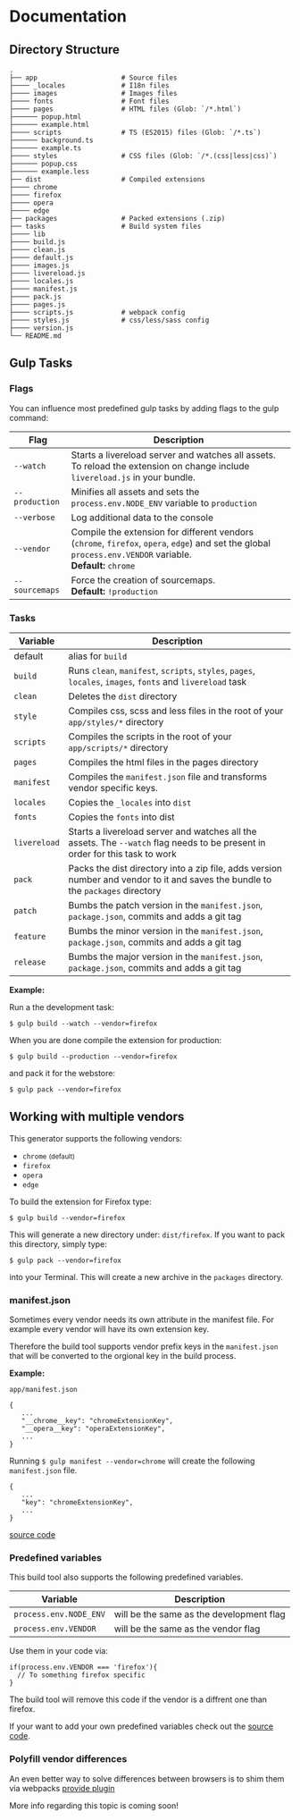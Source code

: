 # Documentation

## Directory Structure

    .
    ├── app                     # Source files
    ├──── _locales              # I18n files
    ├──── images                # Images files
    ├──── fonts                 # Font files
    ├──── pages                 # HTML files (Glob: `/*.html`)
    ├────── popup.html
    ├────── example.html
    ├──── scripts               # TS (ES2015) files (Glob: `/*.ts`)
    ├────── background.ts
    ├────── example.ts
    ├──── styles                # CSS files (Glob: `/*.(css|less|css)`)
    ├────── popup.css
    ├────── example.less
    ├── dist                    # Compiled extensions
    ├──── chrome
    ├──── firefox
    ├──── opera
    ├──── edge
    ├── packages                # Packed extensions (.zip)
    ├── tasks                   # Build system files
    ├──── lib
    ├──── build.js
    ├──── clean.js
    ├──── default.js
    ├──── images.js
    ├──── livereload.js
    ├──── locales.js
    ├──── manifest.js
    ├──── pack.js
    ├──── pages.js
    ├──── scripts.js            # webpack config
    ├──── styles.js             # css/less/sass config
    ├──── version.js
    └── README.md

## Gulp Tasks

### Flags

You can influence most predefined gulp tasks by adding flags to the gulp command:

| Flag           | Description                                                                                                                                                    |
|----------------|----------------------------------------------------------------------------------------------------------------------------------------------------------------|
| `--watch`      | Starts a livereload server and watches all assets. <br>To reload the extension on change include `livereload.js` in your bundle.                               |
| `--production` | Minifies all assets and sets the `process.env.NODE_ENV` variable to `production`                                                                               |
| `--verbose`    | Log additional data to the console                                                                                                                             |
| `--vendor`     | Compile the extension for different vendors (`chrome`, `firefox`, `opera`, `edge`) and set the global `process.env.VENDOR` variable. <br>**Default:** `chrome` |
| `--sourcemaps` | Force the creation of sourcemaps. <br>**Default:** `!production`                                                                                               |

### Tasks

| Variable     | Description                                                                                                                      |
|--------------|----------------------------------------------------------------------------------------------------------------------------------|
| default      | alias for `build`                                                                                                                |
| `build`      | Runs `clean`,  `manifest`, `scripts`, `styles`, `pages`, `locales`, `images`, `fonts` and `livereload` task                      |
| `clean`      | Deletes the `dist` directory                                                                                                     |
| `style`      | Compiles css, scss and less files in the root of your `app/styles/*` directory                                                   |
| `scripts`    | Compiles the scripts in the root of your `app/scripts/*` directory                                                               |
| `pages`      | Compiles the html files in the pages directory                                                                                   |
| `manifest`   | Compiles the `manifest.json` file and transforms vendor specific keys.                                                           |
| `locales`    | Copies the `_locales` into `dist`                                                                                                |
| `fonts`      | Copies the `fonts` into dist                                                                                                     |
| `livereload` | Starts a livereload server and watches all the assets. The `--watch` flag needs to be present in order for this task to work     |
| `pack`       | Packs the dist directory into a zip file, adds version number and vendor to it and saves the bundle to the `packages` directory  |
| `patch`      | Bumbs the patch version in the `manifest.json`,  `package.json`, commits and adds a git tag                                      |
| `feature`    | Bumbs the minor version in the `manifest.json`, `package.json`, commits and adds a git tag                                       |
| `release`    | Bumbs the major version in the `manifest.json`, `package.json`, commits and adds a git tag                                       |

**Example:**

Run a the development task:

    $ gulp build --watch --vendor=firefox

When you are done compile the extension for production:

	$ gulp build --production --vendor=firefox

and pack it for the webstore:

	$ gulp pack --vendor=firefox


## Working with multiple vendors

This generator supports the following vendors:

  * `chrome` <small>(default)</small>
  * `firefox`
  * `opera`
  * `edge`

To build the extension for Firefox type:

    $ gulp build --vendor=firefox

This will generate a new directory under: `dist/firefox`.
If you want to pack this directory, simply type:

    $ gulp pack --vendor=firefox

into your Terminal.
This will create a new archive in the `packages` directory.

### manifest.json

Sometimes every vendor needs its own attribute in the manifest file.
For example every vendor will have its own extension key.

Therefore the build tool supports vendor prefix keys in the `manifest.json` that will be converted to the orgional key in the build process.

**Example:**

`app/manifest.json`

    {
       ...
       "__chrome__key": "chromeExtensionKey",
       "__opera__key": "operaExtensionKey",
       ...
    }

Running `$ gulp manifest --vendor=chrome` will create the following `manifest.json` file.

    {
       ...
       "key": "chromeExtensionKey",
       ...
    }


[source code](app/templates/tasks/lib/applyBrowserPrefixesFor.js)

### Predefined variables

This build tool also supports the following predefined variables.

| Variable                | Description                              |
|-------------------------|------------------------------------------|
| `process.env.NODE_ENV`  | will be the same as the development flag |
| `process.env.VENDOR`    | will be the same as the vendor flag      |

Use them in your code via:

    if(process.env.VENDOR === 'firefox'){
      // To something firefox specific
    }

The build tool will remove this code if the vendor is a diffrent one than firefox.

If your want to add your own predefined variables check out the [source code](app/templates/tasks/scripts.js).

### Polyfill vendor differences

An even better way to solve differences between browsers is to shim them via webpacks [provide plugin](https://webpack.github.io/docs/list-of-plugins.html#provideplugin)

More info regarding this topic is coming soon!

